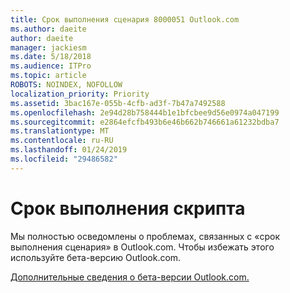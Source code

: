 ```yaml
---
title: Срок выполнения сценария 8000051 Outlook.com
ms.author: daeite
author: daeite
manager: jackiesm
ms.date: 5/18/2018
ms.audience: ITPro
ms.topic: article
ROBOTS: NOINDEX, NOFOLLOW
localization_priority: Priority
ms.assetid: 3bac167e-055b-4cfb-ad3f-7b47a7492588
ms.openlocfilehash: 2e94d28b758444b1e1bfcbee9d56e0974a047199
ms.sourcegitcommit: e2864efcfb493b6e46b662b746661a61232bdba7
ms.translationtype: MT
ms.contentlocale: ru-RU
ms.lasthandoff: 01/24/2019
ms.locfileid: "29486582"
---
```

# <a name="long-running-script"></a>Срок выполнения скрипта

Мы полностью осведомлены о проблемах, связанных с «срок выполнения сценария» в Outlook.com. Чтобы избежать этого используйте бета-версию Outlook.com.
  
[Дополнительные сведения о бета-версии Outlook.com.](https://go.microsoft.com/fwlink/p/?linkid=874356)
  

